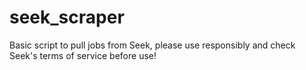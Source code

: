 # seek_scraper

Basic script to pull jobs from Seek, please use responsibly and check Seek's terms of service before use!
